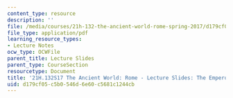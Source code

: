 ```yaml
---
content_type: resource
description: ''
file: /media/courses/21h-132-the-ancient-world-rome-spring-2017/d179cf05c5b0546d6e60c5681c1244cb_MIT21H_132S17_EmprorElites.pdf
file_type: application/pdf
learning_resource_types:
- Lecture Notes
ocw_type: OCWFile
parent_title: Lecture Slides
parent_type: CourseSection
resourcetype: Document
title: '21H.132S17 The Ancient World: Rome - Lecture Slides: The Emperor and the Elites'
uid: d179cf05-c5b0-546d-6e60-c5681c1244cb
---
```

